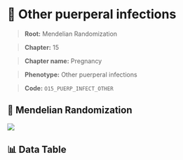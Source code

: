# 🧪 Other puerperal infections

> **Root:** Mendelian Randomization

> **Chapter:** 15  

> **Chapter name:** Pregnancy

> **Phenotype:** Other puerperal infections  

> **Code:** `O15_PUERP_INFECT_OTHER`

## 🧬 Mendelian Randomization  

<img src="/MR/Figures/Forward/O15_PUERP_INFECT_OTHER.png"/>

## 📊 Data Table

<CsvTableMRF src="/MR_Data/Forward/O15_PUERP_INFECT_OTHER.csv"/>
